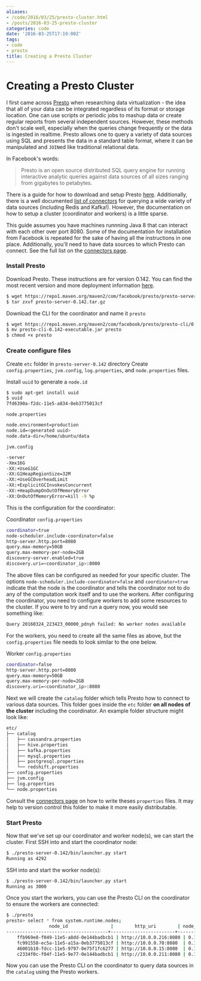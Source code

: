 ```yaml
---
aliases:
- /code/2016/03/25/presto-cluster.html
- /posts/2016-03-25-presto-cluster
categories: code
date: '2016-03-25T17:19:00Z'
tags:
- code
- presto
title: Creating a Presto Cluster
---
```


Creating a Presto Cluster
=========================

I first came across [Presto](https://prestodb.io/) when researching data virtualization - the idea that all of your data can be  integrated regardless of its format or storage location. One can use scripts or periodic jobs to mashup data or create regular reports from several independent sources. However, these methods don't scale well, especially when the queries change frequently or the data is ingested in realtime. Presto allows one to query a variety of data sources using SQL and presents the data in a standard table format, where it can be manipulated and `JOIN`ed like traditional relational data.

In Facebook's words:

> Presto is an open source distributed SQL query engine for running interactive analytic queries against data sources of all sizes ranging from gigabytes to petabytes.

There is a guide for how to download and setup Presto [here](https://prestodb.io/docs/current/installation.html). Additionally, there is a well documented [list of connectors][connectors_link] for querying a wide variety of data sources (including Redis and Kafka!). However, the documentation on how to setup a cluster (coordinator and workers) is a little sparse.

This guide assumes you have machines runnning Java 8 that can interact with each other over port 8080. Some of the documentation for installation from Facebook is repeated for the sake of having all the instructions in one place. Additionally, you'll need to have data sources to which Presto can connect. See the full list on the [connectors page][connectors_link].

### Install Presto

Download Presto. These instructions are for version 0.142. You can find the most recent version and more deployment information [here](https://prestodb.io/docs/current/installation/deployment.html).

```sh
$ wget https://repo1.maven.org/maven2/com/facebook/presto/presto-server/0.142/presto-server-0.142.tar.gz
$ tar zxvf presto-server-0.142.tar.gz
```

Download the CLI for the coordinator and name it `presto`

```sh
$ wget https://repo1.maven.org/maven2/com/facebook/presto/presto-cli/0.142/presto-cli-0.142-executable.jar
$ mv presto-cli-0.142-executable.jar presto
$ chmod +x presto
```

### Create configure files

Create `etc` folder in `presto-server-0.142` directory
Create `config.properties`, `jvm.config`, `log.properties`, and `node.properties` files.

Install `uuid` to generate a `node.id`

```sh
$ sudo apt-get install uuid
$ uuid
7fd6390a-f2dc-11e5-a834-0eb3775013cf
```

`node.properties`

```sh
node.environment=production
node.id=<generated uuid>
node.data-dir=/home/ubuntu/data
```

`jvm.config`

```sh
-server
-Xmx16G
-XX:+UseG1GC
-XX:G1HeapRegionSize=32M
-XX:+UseGCOverheadLimit
-XX:+ExplicitGCInvokesConcurrent
-XX:+HeapDumpOnOutOfMemoryError
-XX:OnOutOfMemoryError=kill -9 %p
```

This is the configuration for the coordinator:

Coordinator `config.properties`

```sh
coordinator=true
node-scheduler.include-coordinator=false
http-server.http.port=8080
query.max-memory=50GB
query.max-memory-per-node=2GB
discovery-server.enabled=true
discovery.uri=<coordinator_ip>:8080
```

The above files can be configured as needed for your specific cluster. The options `node-scheduler.include-coordinator=false` and `coordinator=true` indicate that the node is the coordinator and tells the coordinator not to do any of the computation work itself and to use the workers. After configuring the coordinator, you need to configure workers to add some resources to the cluster. If you were to try and run a query now, you would see something like:

```sh
Query 20160324_223423_00000_pdnyh failed: No worker nodes available
```

 For the workers, you need to create all the same files as above, but the `config.properties` file needs to look similar to the one below.

Worker `config.properties`

```sh
coordinator=false
http-server.http.port=8080
query.max-memory=50GB
query.max-memory-per-node=2GB
discovery.uri=<coordinator_ip>:8080
```

Next we will create the `catalog` folder which tells Presto how to connect to various data sources. This folder goes inside the `etc` folder **on all nodes of the cluster** including the coordinator. An example folder structure might look like:

```sh
etc/
├── catalog
│   ├── cassandra.properties
│   ├── hive.properties
│   ├── kafka.properties
│   ├── mysql.properties
│   ├── postgresql.properties
│   └── redshift.properties
├── config.properties
├── jvm.config
├── log.properties
└── node.properties
```

Consult the [connectors page][connectors_link] on how to write theses `properties` files. It may help to version control this folder to make it more easily distributable.

### Start Presto

Now that we've set up our coordinator and worker node(s), we can start the cluster. First SSH into and start the coordinator node:

```sh
$ ./presto-server-0.142/bin/launcher.py start
Running as 4292
```

SSH into and start the worker node(s):

```sh
$ ./presto-server-0.142/bin/launcher.py start
Running as 3000
```

Once you start the workers, you can use the Presto CLI on the coordinator to ensure the workers are connected:

```sh
$ ./presto
presto> select * from system.runtime.nodes;
                node_id                |        http_uri        | node_version |
--------------------------------------+------------------------+--------------+-
    ffb969e8-f049-11e5-a8dd-0e144badbcb1 | http://10.0.0.216:8080 | 0.142        |
    fc991558-ec5a-11e5-a15a-0eb3775013cf | http://10.0.0.70:8080  | 0.142        |
    46001b10-fdcc-11e5-9797-0e75f1fc6277 | http://10.0.0.15:8080  | 0.142        |
    c2334f0c-f04f-11e5-9e77-0e144badbcb1 | http://10.0.0.211:8080 | 0.142        |
```

Now you can use the Presto CLI on the coordinator to query data sources in the `catalog` using the Presto workers.

[connectors_link]: https://prestodb.io/docs/current/connector.html